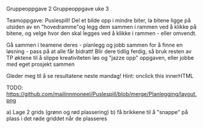 Gruppeoppgave 2
Gruppeoppgave uke 3

Teamoppgave: Puslespill! Del et bilde opp i mindre biter, la bitene ligge på utsiden av en "hovedramme"og legg dem sammen i rammen ved å klikke på bitene, og velge hvor den skal legges ved å klikke i rammen - eller omvendt.

Gå sammen i teamene deres - planlegg og jobb sammen for å finne en løsning - pass på at alle får bidratt! Blir dere tidlig ferdig, så bruk resten av TP øktene til å slippe kreativiteten løs og "jazze opp" oppgaven, eller jobbe med eget prosjekt sammen

Gleder meg til å se resultatene neste mandag! Hint: onclick this innerHTML


TODO:
https://github.com/mailinnmoneel/Puslespill/blob/merge/Planlegging/layout.png

a) Lage 2 grids (grønn og rød plassering)
b) få brikkene til å "snappe" på plass i det røde griddet når de plasseres

